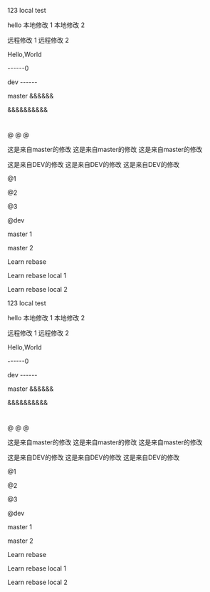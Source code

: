 
123
local test

hello
本地修改 1
本地修改 2

远程修改 1
远程修改 2

Hello,World



------0



dev ------

master &&&&&&

&&&&&&&&&&

#
#
#

@
@
@

这是来自master的修改
这是来自master的修改
这是来自master的修改


这是来自DEV的修改
这是来自DEV的修改
这是来自DEV的修改

@1

@2

@3

@dev

master 1

master 2



Learn rebase




Learn rebase local 1

Learn rebase local 2


123
local test

hello
本地修改 1
本地修改 2

远程修改 1
远程修改 2

Hello,World



------0



dev ------

master &&&&&&

&&&&&&&&&&

#
#
#

@
@
@

这是来自master的修改
这是来自master的修改
这是来自master的修改


这是来自DEV的修改
这是来自DEV的修改
这是来自DEV的修改

@1

@2

@3

@dev

master 1

master 2



Learn rebase




Learn rebase local 1

Learn rebase local 2

